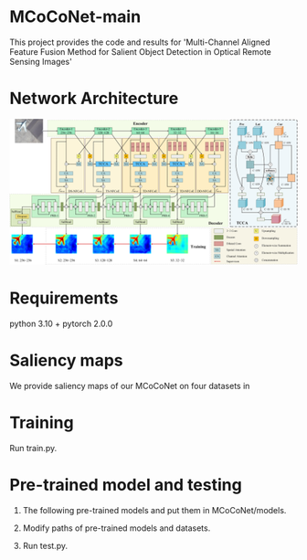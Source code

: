 # MCoCoNet-main

This project provides the code and results for 'Multi-Channel Aligned Feature Fusion Method for Salient Object Detection in Optical Remote Sensing Images'
# Network Architecture
   <div align=center>
   <img src="https://github.com/winnieZ17/MCoCoNet-main/blob/main/images/MCoCoNet.png">
   </div>
   
   
# Requirements
   python 3.10 + pytorch 2.0.0


# Saliency maps
   We provide saliency maps of our MCoCoNet on four datasets in 


# Training

Run train.py.


# Pre-trained model and testing
1. The following pre-trained models and put them in MCoCoNet/models.

2. Modify paths of pre-trained models and datasets.

3. Run test.py.
